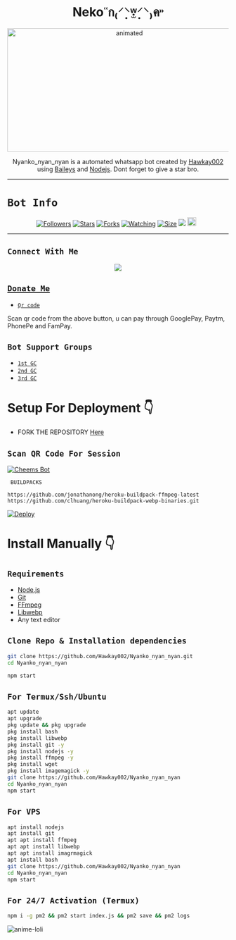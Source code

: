 

<h1 align="center">Neko˓˓ก₍⸍⸌̣ʷ̣̫⸍̣⸌₎ค˒˒<br></h1>
<p align="center">
<img src="https://user-images.githubusercontent.com/119169431/206894672-bb587769-161a-4458-ab76-6455fe0cc204.gif" alt="animated" width="540" height="280" />
</p>

<p align="center">
Nyanko_nyan_nyan is a automated whatsapp bot created by <a href="https://github.com/Hawkay002" target="_blank">Hawkay002</a> using <a href="https://github.com/adiwajshing/Baileys" target="_blank">Baileys</a> and <a href="https://github.com/nodejs" target="_blank">Nodejs</a>. Dont forget to give a star bro.
</p>



------

# ```Bot Info```
<p align="center">
<a href="https://github.com/Hawkay002/followers"><img title="Followers" src="https://img.shields.io/github/followers/Hawkay002?color=red&style=flat-square"></a>
<a href="https://github.com/Hawkay002/Nyanko_nyan_nyan/stargazers/"><img title="Stars" src="https://img.shields.io/github/stars/Hawkay002/Nyanko_nyan_nyan?color=blue&style=flat-square"></a>
<a href="https://github.com/Hawkay002/Nyanko_nyan_nyan/network/members"><img title="Forks" src="https://img.shields.io/github/forks/Hawkay002/Nyanko_nyan_nyan?color=red&style=flat-square"></a>
<a href="https://github.com/Hawkay002/Nyanko_nyan_nyan/watchers"><img title="Watching" src="https://img.shields.io/github/watchers/Hawkay002/Nyanko_nyan_nyan?label=Watchers&color=blue&style=flat-square"></a>
<a href="https://github.com/Hawkay002/Nyanko_nyan_nyan"></a>
<a href="https://github.com/DGXeon/CheemsBot-MD5/"><img title="Size" src="https://img.shields.io/github/repo-size/DGXeon/CheemsBot-MD5?style=flat-square&color=green"></a>
<a href="https://hits.seeyoufarm.com"><img src="https://hits.seeyoufarm.com/api/count/incr/badge.svg?url=https%3A%2F%2Fgithub.com%2FDGXeon%2FCheemsBot-MD5&count_bg=%2379C83D&title_bg=%23555555&icon=probot.svg&icon_color=%2300FF6D&title=hits&edge_flat=false"/></a>
<a href="https://github.com/DGXeon/CheemsBot-MD5/graphs/commit-activity"><img height="20" src="https://img.shields.io/badge/Maintained%3F-yes-green.svg"></a>&nbsp;&nbsp;
</p>
<p align='center'>
    </p>

-------

## ```Connect With Me```
<p align="center">
<a href="https://wa.me/918777845713"><img src="https://img.shields.io/badge/Contact Hawkay002-25D366?style=for-the-badge&logo=whatsapp&logoColor=white" />
<br>
</p>

## ```Donate Me```

- [`Qr code`](https://telegra.ph/file/8737b098fd5702daeb7e0.jpg)

<p align="left">
Scan qr code from the above button, u can pay through GooglePay, Paytm, PhonePe and FamPay.
</p>

## ```Bot Support Groups```

- [`1st GC`]()
- [`2nd GC`]()
- [`3rd GC`]()

# Setup For Deployment 👇

- FORK THE REPOSITORY [Here](https://github.com/Hawkay002/Nyanko_nyan_nyan/fork)

## `Scan QR Code For Session`
[![Cheems Bot](https://repl.it/badge/github/quiec/whatsasena)](https://replit.com/@DGXeon/Cheems-Bot-Multi-Device-Qr-Code-Generator?output%20only=1&lite=1#index.js)

 ` BUILDPACKS`

```
https://github.com/jonathanong/heroku-buildpack-ffmpeg-latest
https://github.com/clhuang/heroku-buildpack-webp-binaries.git
```

[![Deploy](https://www.herokucdn.com/deploy/button.svg)](https://heroku.com/deploy?template=https://github.com/Hawkay002/Nyanko_nyan_nyan/)

# Install Manually 👇
## `Requirements`
* [Node.js](https://nodejs.org/en/)
* [Git](https://git-scm.com/downloads)
* [FFmpeg](https://github.com/BtbN/FFmpeg-Builds/releases/download/autobuild-2020-12-08-13-03/ffmpeg-n4.3.1-26-gca55240b8c-win64-gpl-4.3.zip)
* [Libwebp](https://developers.google.com/speed/webp/download)
* Any text editor
## `Clone Repo & Installation dependencies`
```bash
git clone https://github.com/Hawkay002/Nyanko_nyan_nyan.git
cd Nyanko_nyan_nyan

npm start
```
## `For Termux/Ssh/Ubuntu`
```bash
apt update
apt upgrade
pkg update && pkg upgrade
pkg install bash
pkg install libwebp
pkg install git -y
pkg install nodejs -y 
pkg install ffmpeg -y 
pkg install wget
pkg install imagemagick -y
git clone https://github.com/Hawkay002/Nyanko_nyan_nyan
cd Nyanko_nyan_nyan
npm start
```
## `For VPS`
```bash
apt install nodejs 
apt install git 
apt apt install ffmpeg 
apt apt install libwebp 
apt apt install imagrmagick
apt install bash
git clone https://github.com/Hawkay002/Nyanko_nyan_nyan
cd Nyanko_nyan_nyan
npm start
```
## `For 24/7 Activation (Termux)`
```bash
npm i -g pm2 && pm2 start index.js && pm2 save && pm2 logs
```
![anime-loli](https://user-images.githubusercontent.com/119169431/206894672-bb587769-161a-4458-ab76-6455fe0cc204.gif)
